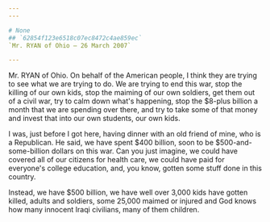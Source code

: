 ```yaml
---
---

# None
## `62854f123e6518c07ec8472c4ae859ec`
`Mr. RYAN of Ohio — 26 March 2007`

---
```



Mr. RYAN of Ohio. On behalf of the American people, I think they are 
trying to see what we are trying to do. We are trying to end this war, 
stop the killing of our own kids, stop the maiming of our own soldiers, 
get them out of a civil war, try to calm down what's happening, stop 
the $8-plus billion a month that we are spending over there, and try to 
take some of that money and invest that into our own students, our own 
kids.

I was, just before I got here, having dinner with an old friend of 
mine, who is a Republican. He said, we have spent $400 billion, soon to 
be $500-and-some-billion dollars on this war. Can you just imagine, we 
could have covered all of our citizens for health care, we could have 
paid for everyone's college education, and, you know, gotten some stuff 
done in this country.

Instead, we have $500 billion, we have well over 3,000 kids have 
gotten killed, adults and soldiers, some 25,000 maimed or injured and 
God knows how many innocent Iraqi civilians, many of them children.